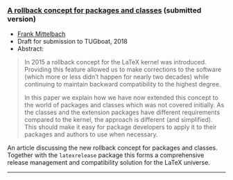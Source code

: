 

### <a href="{{site.baseurl}}/publications/2018-FMi-TUB-version-rollback-preprint.pdf" target="_blank" onclick="vgwPixelCall('f018e721a0fe425899cee633a987ebff');">A rollback concept for packages and classes</a> (submitted version)

+ [Frank Mittelbach]({{site.baseurl}}/about/team/#frank-mittelbach)
+ Draft for submission to TUGboat, 2018
+ Abstract:
> In 2015 a rollback concept for the LaTeX kernel was
> introduced. Providing this feature allowed us to make corrections to
> the software (which more or less didn’t happen for nearly two decades)
> while continuing to maintain backward compatibility to the highest
> degree.
>
> In this paper we explain how we have now extended this concept to
> the world of packages and classes which was not covered initially. As
> the classes and the extension packages have different requirements
> compared to the kernel, the approach is different (and
> simplified). This should make it easy for package developers to apply
> it to their packages and authors to use when necessary.


An article discussing the new rollback concept for packages and
classes. Together with the `latexrelease` package this forms a
comprehensive release management and compatibility solution for the
LaTeX universe.


***

